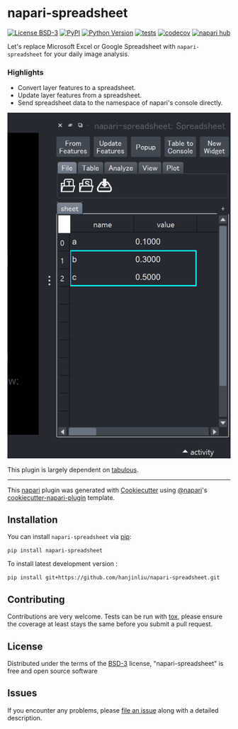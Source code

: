 # napari-spreadsheet

[![License BSD-3](https://img.shields.io/pypi/l/napari-spreadsheet.svg?color=green)](https://github.com/hanjinliu/napari-spreadsheet/raw/main/LICENSE)
[![PyPI](https://img.shields.io/pypi/v/napari-spreadsheet.svg?color=green)](https://pypi.org/project/napari-spreadsheet)
[![Python Version](https://img.shields.io/pypi/pyversions/napari-spreadsheet.svg?color=green)](https://python.org)
[![tests](https://github.com/hanjinliu/napari-spreadsheet/workflows/tests/badge.svg)](https://github.com/hanjinliu/napari-spreadsheet/actions)
[![codecov](https://codecov.io/gh/hanjinliu/napari-spreadsheet/branch/main/graph/badge.svg)](https://codecov.io/gh/hanjinliu/napari-spreadsheet)
[![napari hub](https://img.shields.io/endpoint?url=https://api.napari-hub.org/shields/napari-spreadsheet)](https://napari-hub.org/plugins/napari-spreadsheet)

Let's replace Microsoft Excel or Google Spreadsheet with `napari-spreadsheet` for your daily image analysis.

### Highlights

- Convert layer features to a spreadsheet.
- Update layer features from a spreadsheet.
- Send spreadsheet data to the namespace of napari's console directly.

![](images/image.png)

This plugin is largely dependent on [tabulous](https://github.com/hanjinliu/tabulous).

----------------------------------

This [napari] plugin was generated with [Cookiecutter] using [@napari]'s [cookiecutter-napari-plugin] template.

<!--
Don't miss the full getting started guide to set up your new package:
https://github.com/napari/cookiecutter-napari-plugin#getting-started

and review the napari docs for plugin developers:
https://napari.org/stable/plugins/index.html
-->

## Installation

You can install `napari-spreadsheet` via [pip]:

    pip install napari-spreadsheet



To install latest development version :

    pip install git+https://github.com/hanjinliu/napari-spreadsheet.git


## Contributing

Contributions are very welcome. Tests can be run with [tox], please ensure
the coverage at least stays the same before you submit a pull request.

## License

Distributed under the terms of the [BSD-3] license,
"napari-spreadsheet" is free and open source software

## Issues

If you encounter any problems, please [file an issue] along with a detailed description.

[napari]: https://github.com/napari/napari
[Cookiecutter]: https://github.com/audreyr/cookiecutter
[@napari]: https://github.com/napari
[MIT]: http://opensource.org/licenses/MIT
[BSD-3]: http://opensource.org/licenses/BSD-3-Clause
[GNU GPL v3.0]: http://www.gnu.org/licenses/gpl-3.0.txt
[GNU LGPL v3.0]: http://www.gnu.org/licenses/lgpl-3.0.txt
[Apache Software License 2.0]: http://www.apache.org/licenses/LICENSE-2.0
[Mozilla Public License 2.0]: https://www.mozilla.org/media/MPL/2.0/index.txt
[cookiecutter-napari-plugin]: https://github.com/napari/cookiecutter-napari-plugin

[file an issue]: https://github.com/hanjinliu/napari-spreadsheet/issues

[napari]: https://github.com/napari/napari
[tox]: https://tox.readthedocs.io/en/latest/
[pip]: https://pypi.org/project/pip/
[PyPI]: https://pypi.org/

